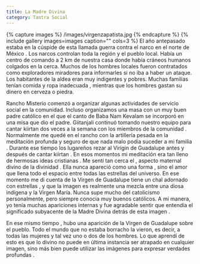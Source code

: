 ```yaml
---
title: La Madre Divina
category: Tantra Social
---
```


{% capture images %}
	/images/virgenzapatista.jpg
{% endcapture %}
{% include gallery images=images caption="" cols=3 %}
El año antepasado estaba en la cúspide de esta llamada guerra contra el narco en el norte de México . Los narcos controlan toda la región y el pueblo local. Había un centro de comando a 2 km de nuestra casa donde había cráneos humanos colgados en la cerca. Muchos de los hombres locales fueron contratados como exploradores miradores para informarles si no iba a haber un ataque. Los habitantes de la aldea eran muy indigentes y pobres. Muchas familias tenían comida y ropa inadecuada , mientras que los hombres gastan su dinero en cerveza o piedra.

Rancho Misterio comenzó a organizar algunas actividades de servicio social en la comunidad. Incluso organizamos una masa con un muy buen padre católico en el que el canto de Baba Nam Kevalam se incorporó en una misa que dio el padre. Giitanjali continuó tomando nuestro equipo para cantar kiirtan dos veces a la semana con los miembros de la comunidad . Normalmente me quedé en el rancho con la artillería pesada en la meditación profunda y seguro de que nada malo podía suceder a mi familia . Durante ese tiempo los lugareños rezar al Virigin de Guadalupe antes y después de cantar kiirtan . En esos momentos mi meditación era tan lleno de hermosas ideas cristianas . Me sentí tan cerca el , aspecto maternal divino de la divinidad . Ella nunca apareció como una forma , sino el amor que llena todo el espacio entre todas las estrellas del universo. En ese momento me di cuenta de la Virgen de Guadalupe tiene un chal adornado con estrellas , y que la imagen es realmente una mezcla entre una diosa indígena y la Virgen María. Nunca supe mucho del catolicismo personalmente, pero siempre conocia muy buenos católicos. A mi manera, yo tenía muchas apariciones internas y fue agradable sentir que entendía el significado subyacente de la Madre Divina detrás de esta imagen .

En ese mismo tiempo , hubo una aparición de la Virgen de Guadalupe sobre el pueblo. Todo el mundo que no estaba borracho la vieron, es decir, a todas las mujeres y tal vez uno o dos de los hombres. Lo que aprendí de esto es que lo divino no puede en última instancia ser atrapado en cualquier imagen, sino más bien puede utilizar las imágenes para expresar verdades profundas .

<strong> </strong>
